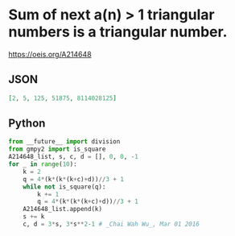 # Sum of next a\(n\) \> 1 triangular numbers is a triangular number\.
https://oeis.org/A214648
## JSON
```JSON
[2, 5, 125, 51875, 8114028125]
```
## Python
```Python
from __future__ import division
from gmpy2 import is_square
A214648_list, s, c, d = [], 0, 0, -1
for _ in range(10):
    k = 2
    q = 4*(k*(k*(k+c)+d))//3 + 1
    while not is_square(q):
        k += 1
        q = 4*(k*(k*(k+c)+d))//3 + 1
    A214648_list.append(k)
    s += k
    c, d = 3*s, 3*s**2-1 # _Chai Wah Wu_, Mar 01 2016
```
